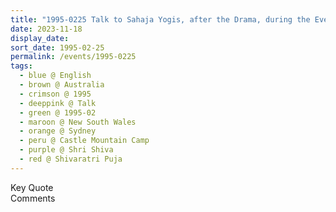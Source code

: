 ```yaml
---
title: "1995-0225 Talk to Sahaja Yogis, after the Drama, during the Evening Program, the day before Śhivarātri Pūjā, Castle Mountain Camp, 256 Webbs Creek Road, Wisemans Ferry (78 kms NNW of Sydney), New South Wales, Australia"
date: 2023-11-18
display_date: 
sort_date: 1995-02-25
permalink: /events/1995-0225
tags:
  - blue @ English
  - brown @ Australia
  - crimson @ 1995
  - deeppink @ Talk
  - green @ 1995-02
  - maroon @ New South Wales
  - orange @ Sydney
  - peru @ Castle Mountain Camp
  - purple @ Shri Shiva
  - red @ Shivaratri Puja  
---
```


<wave-list>
  <list-title color="green" width="75">Key Quote</list-title>
  <list-item color="BlanchedAlmond"  width="200"></list-item>
  <list-item color="Lavender"></list-item>
  <list-item color="BlanchedAlmond"></list-item>
</wave-list>

<br>

<wave-list>
  <list-title color="green" width="75">Comments</list-title>
  <list-item color="BlanchedAlmond"  width="200"></list-item>
  <list-item color="Lavender"></list-item>
  <list-item color="BlanchedAlmond"></list-item>
</wave-list>